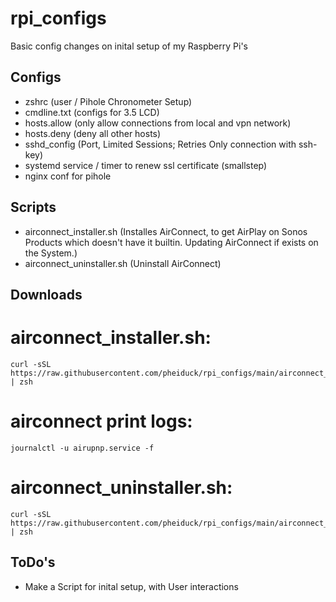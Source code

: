 # rpi_configs

Basic config changes on inital setup of my Raspberry Pi's

## Configs
- zshrc (user / Pihole Chronometer Setup)
- cmdline.txt (configs for 3.5 LCD)
- hosts.allow (only allow connections from local and vpn network)
- hosts.deny (deny all other hosts)
- sshd_config (Port, Limited Sessions; Retries Only connection with ssh-key)
- systemd service / timer to renew ssl certificate (smallstep)
- nginx conf for pihole

## Scripts
- airconnect_installer.sh (Installes AirConnect, to get AirPlay on Sonos Products which doesn't have it builtin.
  Updating AirConnect if exists on the System.)
- airconnect_uninstaller.sh (Uninstall AirConnect)

## Downloads

# airconnect_installer.sh:
```
curl -sSL https://raw.githubusercontent.com/pheiduck/rpi_configs/main/airconnect_installer.sh | zsh
```
#  airconnect print logs:
```
journalctl -u airupnp.service -f
```
# airconnect_uninstaller.sh:
```
curl -sSL https://raw.githubusercontent.com/pheiduck/rpi_configs/main/airconnect_uninstaller.sh | zsh
```

## ToDo's

- Make a Script for inital setup, with User interactions
